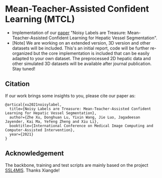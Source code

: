 # Mean-Teacher-Assisted Confident Learning (MTCL)
- Implementation of our [paper](https://link.springer.com/chapter/10.1007/978-3-030-87193-2_1) "Noisy Labels are Treasure: Mean-Teacher-Assisted Confident Learning for Hepatic Vessel Segmentation".    
- [Note] We are working on an extended version, 3D version and other datasets will be included. This's an initial report, code will be further re-organized but the core implementation is included that can be easily adapted to your own dataset. The preprocessed 2D hepatic data and other simulated 3D datasets will be available after journal publication. Stay tuned!


## Citation
If our work brings some insights to you, please cite our paper as:
```
@artical{xu2021noisylabel,
  title={Noisy Labels are Treasure: Mean-Teacher-Assisted Confident Learning for Hepatic Vessel Segmentation},
  author={Zhe Xu, Donghuan Lu, Yixin Wang, Jie Luo, Jagadeesan Jayender, Kai Ma, Yefeng Zheng and Xiu Li},
  booktitle={International Conference on Medical Image Computing and Computer-Assisted Intervention},
  year={2021}
}
```

## Acknowledgement
The backbone, training and test scripts are mainly based on the project [SSL4MIS](https://github.com/HiLab-git/SSL4MIS). Thanks Xiangde!     
